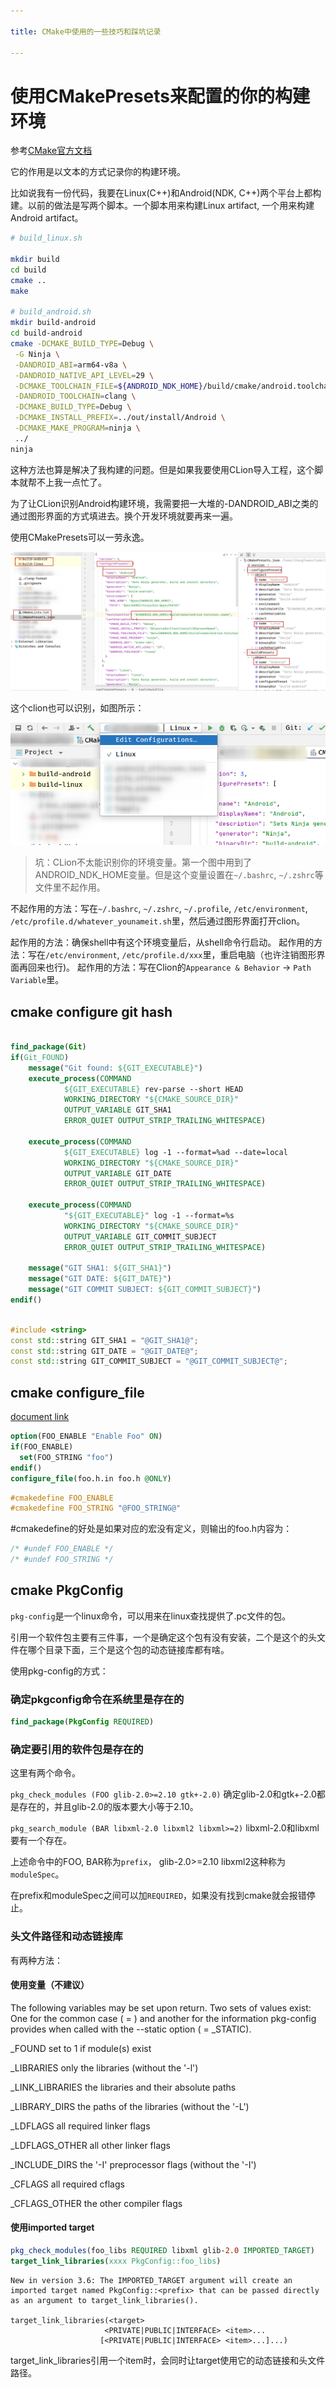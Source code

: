 ```yaml
---

title: CMake中使用的一些技巧和踩坑记录

---
```



# 使用CMakePresets来配置的你的构建环境

参考[CMake官方文档](https://cmake.org/cmake/help/latest/manual/cmake-presets.7.html)

它的作用是以文本的方式记录你的构建环境。

比如说我有一份代码，我要在Linux(C++)和Android(NDK, C++)两个平台上都构建。以前的做法是写两个脚本。一个脚本用来构建Linux artifact, 一个用来构建Android artifact。

```bash
# build_linux.sh

mkdir build
cd build
cmake ..
make

# build_android.sh
mkdir build-android
cd build-android
cmake -DCMAKE_BUILD_TYPE=Debug \
 -G Ninja \
 -DANDROID_ABI=arm64-v8a \
 -DANDROID_NATIVE_API_LEVEL=29 \
 -DCMAKE_TOOLCHAIN_FILE=${ANDROID_NDK_HOME}/build/cmake/android.toolchain.cmake \
 -DANDROID_TOOLCHAIN=clang \
 -DCMAKE_BUILD_TYPE=Debug \
 -DCMAKE_INSTALL_PREFIX=../out/install/Android \
 -DCMAKE_MAKE_PROGRAM=ninja \
 ../
ninja

```

这种方法也算是解决了我构建的问题。但是如果我要使用CLion导入工程，这个脚本就帮不上我一点忙了。

为了让CLion识别Android构建环境，我需要把一大堆的-DANDROID_ABI之类的通过图形界面的方式填进去。换个开发环境就要再来一遍。

使用CMakePresets可以一劳永逸。

![CMakePresets](assets/cmake%20presets.png)

这个clion也可以识别，如图所示：

![CMakePresets Clion识别](assets/cmake_presets_clion.png)

> 坑：CLion不太能识别你的环境变量。第一个图中用到了ANDROID_NDK_HOME变量。但是这个变量设置在`~/.bashrc`, `~/.zshrc`等文件里不起作用。

不起作用的方法：写在`~/.bashrc`, `~/.zshrc`,  `~/.profile`, `/etc/environment`, `/etc/profile.d/whatever_younameit.sh`里，然后通过图形界面打开clion。

起作用的方法：确保shell中有这个环境变量后，从shell命令行启动。
起作用的方法：写在`/etc/environment`, `/etc/profile.d/xxx`里，重启电脑（也许注销图形界面再回来也行)。
起作用的方法：写在Clion的`Appearance & Behavior` -> `Path Variable`里。

## cmake configure git hash


```cmake

find_package(Git)
if(Git_FOUND)
    message("Git found: ${GIT_EXECUTABLE}")
    execute_process(COMMAND
            ${GIT_EXECUTABLE} rev-parse --short HEAD
            WORKING_DIRECTORY "${CMAKE_SOURCE_DIR}"
            OUTPUT_VARIABLE GIT_SHA1
            ERROR_QUIET OUTPUT_STRIP_TRAILING_WHITESPACE)

    execute_process(COMMAND
            ${GIT_EXECUTABLE} log -1 --format=%ad --date=local
            WORKING_DIRECTORY "${CMAKE_SOURCE_DIR}"
            OUTPUT_VARIABLE GIT_DATE
            ERROR_QUIET OUTPUT_STRIP_TRAILING_WHITESPACE)

    execute_process(COMMAND
            "${GIT_EXECUTABLE}" log -1 --format=%s
            WORKING_DIRECTORY "${CMAKE_SOURCE_DIR}"
            OUTPUT_VARIABLE GIT_COMMIT_SUBJECT
            ERROR_QUIET OUTPUT_STRIP_TRAILING_WHITESPACE)

    message("GIT SHA1: ${GIT_SHA1}")
    message("GIT DATE: ${GIT_DATE}")
    message("GIT COMMIT SUBJECT: ${GIT_COMMIT_SUBJECT}")
endif()


```


```cpp {filename=src/common/version.h.in}

#include <string>
const std::string GIT_SHA1 = "@GIT_SHA1@";
const std::string GIT_DATE = "@GIT_DATE@";
const std::string GIT_COMMIT_SUBJECT = "@GIT_COMMIT_SUBJECT@";

```

## cmake configure_file

[document link](https://cmake.org/cmake/help/latest/command/configure_file.html)

```cmake
option(FOO_ENABLE "Enable Foo" ON)
if(FOO_ENABLE)
  set(FOO_STRING "foo")
endif()
configure_file(foo.h.in foo.h @ONLY)
```

```cpp {filename=foo.h.in}
#cmakedefine FOO_ENABLE
#cmakedefine FOO_STRING "@FOO_STRING@"

```

#cmakedefine的好处是如果对应的宏没有定义，则输出的foo.h内容为：

```cpp {filename=foo.h}
/* #undef FOO_ENABLE */
/* #undef FOO_STRING */
```

## cmake PkgConfig

`pkg-config`是一个linux命令，可以用来在linux查找提供了.pc文件的包。

引用一个软件包主要有三件事，一个是确定这个包有没有安装，二个是这个的头文件在哪个目录下面，三个是这个包的动态链接库都有啥。

使用pkg-config的方式：

### 确定pkgconfig命令在系统里是存在的

```cmake
find_package(PkgConfig REQUIRED)
```

### 确定要引用的软件包是存在的

这里有两个命令。


`pkg_check_modules (FOO glib-2.0>=2.10 gtk+-2.0)`
确定glib-2.0和gtk+-2.0都是存在的，并且glib-2.0的版本要大小等于2.10。

`pkg_search_module (BAR libxml-2.0 libxml2 libxml>=2)`
libxml-2.0和libxml要有一个存在。

上述命令中的FOO, BAR称为`prefix`， glib-2.0>=2.10 libxml2这种称为`moduleSpec`。

在prefix和moduleSpec之间可以加`REQUIRED`，如果没有找到cmake就会报错停止。

### 头文件路径和动态链接库

有两种方法：

#### 使用变量（不建议）

The following variables may be set upon return. Two sets of values exist: One for the common case (<XXX> = <prefix>) and another for the information pkg-config provides when called with the --static option (<XXX> = <prefix>_STATIC).

<XXX>_FOUND
set to 1 if module(s) exist

<XXX>_LIBRARIES
only the libraries (without the '-l')

<XXX>_LINK_LIBRARIES
the libraries and their absolute paths

<XXX>_LIBRARY_DIRS
the paths of the libraries (without the '-L')

<XXX>_LDFLAGS
all required linker flags

<XXX>_LDFLAGS_OTHER
all other linker flags

<XXX>_INCLUDE_DIRS
the '-I' preprocessor flags (without the '-I')

<XXX>_CFLAGS
all required cflags

<XXX>_CFLAGS_OTHER
the other compiler flags
 
 #### 使用imported target
 
 ```cmake
 pkg_check_modules(foo_libs REQUIRED libxml glib-2.0 IMPORTED_TARGET)
 target_link_libraries(xxxx PkgConfig::foo_libs)
 ```
 
 ```note
 New in version 3.6: The IMPORTED_TARGET argument will create an imported target named PkgConfig::<prefix> that can be passed directly as an argument to target_link_libraries().
 
 target_link_libraries(<target>
                      <PRIVATE|PUBLIC|INTERFACE> <item>...
                     [<PRIVATE|PUBLIC|INTERFACE> <item>...]...)
 ```
                       
 target_link_libraries引用一个item时，会同时让target使用它的动态链接和头文件路径。
 
 
 

